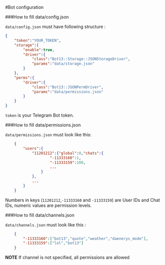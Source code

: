 #Bot configuration

###How to fill data/config.json

`data/config.json` must have following structure :
```json
{
	"token":"YOUR_TOKEN",
	"storage":{
		"enable":true,
		"driver":{
			"class":"Bot13::Storage::JSONStorageDriver",
			"params":"data/storage.json"
		}
	},
	"perms":{
		"driver":{
			"class":"Bot13::JSONPermDriver",
			"params":"data/permissions.json"
		}
	}
}
```
`token` is your Telegram Bot token.

###How to fill data/permissions.json

`data/permissions.json` must look like this:

```json
	{
		"users":{
			"11201212":{"global":0,"chats":{
					"-11333160":1,
					"-11333159":100,
					...
				}
			},
			...
		}
	}
```

Numbers in keys (`11201212`,`-11333160` and `-11333159`) are User IDs and Chat IDs, numeric values are permission levels.

###How to fill data/channels.json

`data/channels.json` must look like this :
```json
	{
		"-11333160":["bot13","quote","weather","daenerys_mode"],
		"-11333159":["lol","bot13"]
	}
```

**NOTE** If channel is not specified, all permissions are allowed
